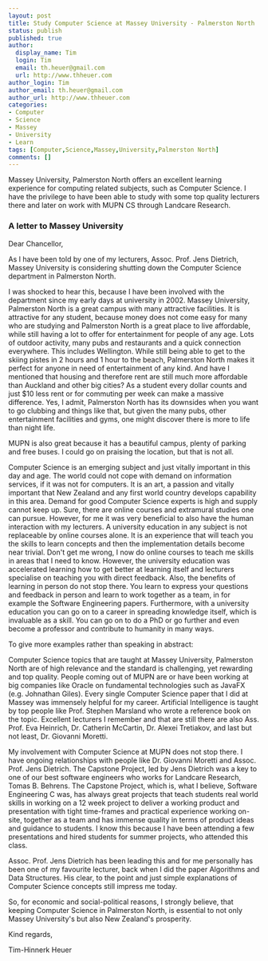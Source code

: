 ```yaml
---
layout: post
title: Study Computer Science at Massey University - Palmerston North
status: publish
published: true
author:
  display_name: Tim
  login: Tim
  email: th.heuer@gmail.com
  url: http://www.thheuer.com
author_login: Tim
author_email: th.heuer@gmail.com
author_url: http://www.thheuer.com
categories:
- Computer
- Science
- Massey
- University
- Learn
tags: [Computer,Science,Massey,University,Palmerston North]
comments: []
---
```

Massey University, Palmerston North offers an excellent learning experience
for computing related subjects, such as Computer Science. I have the privilege
to have been able to study with some top quality lecturers there and later on
work with MUPN CS through Landcare Research.

### A letter to Massey University

Dear Chancellor,

As I have been told by one of my lecturers, Assoc. Prof. Jens Dietrich, Massey
University is considering shutting down the Computer Science department in
Palmerston North.

I was shocked to hear this, because I have been involved with the department
since my early days at university in 2002. Massey University, Palmerston North is a
great campus with many attractive facilities. It is attractive for any student,
because money does not come easy for many who are studying and Palmerston North
is a great place to live affordable, while still having a lot to offer for
entertainment for people of any age. Lots of outdoor activity, many pubs and
restaurants and a quick connection everywhere. This includes Wellington. While
still being able to get to the skiing pistes in 2 hours and 1 hour to the beach,
Palmerston North
makes it perfect for anyone in need of entertainment of any kind.
And have I mentioned that housing and therefore rent are
still much more affordable than Auckland and other big cities? As a student
every dollar counts and just $10 less rent or for commuting per week can make
a massive difference. Yes, I admit, Palmerston North has its downsides when you
want to go clubbing and things like that, but given the many pubs, other
entertainment facilities and gyms, one might discover there is more to life
than night life.

MUPN is also great because it has a beautiful campus, plenty of parking and free
buses. I could go on praising the location, but that is not all.

Computer Science is an emerging subject and just vitally important in this day
and age. The world could not cope with demand on information services, if it
was not for computers. It is an art, a passion and vitally important that New
Zealand and any first world country develops capability in this area. Demand
for good Computer Science experts is high and supply cannot keep up. Sure, there
are online courses and extramural studies one can pursue. However, for me it was
very beneficial to also have the human interaction with my lecturers. A university
education in any subject is not replaceable by online courses alone. It is an
experience that will teach you the skills to learn concepts and then the
implementation details become near trivial. Don't get me wrong, I now do
online courses to teach me skills in areas that I need to know. However, the
university education was accelerated learning how to get better at learning
itself and lecturers specialise on teaching you with direct feedback. Also,
the benefits of learning in person do not stop there. You learn to express your
questions and feedback in person and learn to work together as a team, in for
example the Software Engineering papers. Furthermore, with a university education
you can go on to a career in spreading knowledge itself, which is invaluable as
a skill. You can go on to do a PhD or go further and even become a professor and
contribute to humanity in many ways.

To give more examples rather than speaking in abstract:

Computer Science topics that are taught at Massey University, Palmerston North
are of high relevance and the standard is challenging, yet rewarding and top
quality. People coming out of MUPN are or
have been working at big companies like Oracle on fundamental technologies such
as JavaFX (e.g. Johnathan Giles). Every single Computer Science paper that I did
at Massey was immensely helpful for my career. Artificial Intelligence is taught
by top people like Prof. Stephen Marsland who wrote a reference book on the topic.
Excellent lecturers I remember and that are still there are also Ass. Prof. 
Eva Heinrich, Dr. Catherin McCartin, Dr. Alexei Tretiakov, and last but not least,
Dr. Giovanni Moretti.

My involvement with Computer Science at MUPN does not stop there. I have ongoing
relationships with people like Dr. Giovanni Moretti and Assoc. Prof. Jens Dietrich.
The Capstone Project, led by Jens Dietrich was a key to one of our best software
engineers who works for Landcare Research, Tomas B. Behrens. The Capstone Project,
which is, what I believe, Software Engineering C was, has always great projects
that teach students real world skills in working on a 12 week project to deliver
a working product and presentation with tight time-frames and practical experience
working on-site, together as a team and has immense quality in terms of product
ideas and guidance to students. I know this because I have been attending a few
presentations and hired students for summer projects, who attended this class.

Assoc. Prof. Jens Dietrich has been leading this and for me personally has been
one of my favourite lecturer, back when I did the paper Algorithms and Data Structures.
His clear, to the point and just simple explanations of Computer Science
concepts still impress me today.

So, for economic and social-political reasons, I strongly believe, that keeping
Computer Science in Palmerston North, is essential to not only Massey University's
but also New Zealand's prosperity.

Kind regards,

Tim-Hinnerk Heuer
